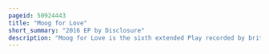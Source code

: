 ```yaml
---
pageid: 50924443
title: "Moog for Love"
short_summary: "2016 EP by Disclosure"
description: "Moog for Love is the sixth extended Play recorded by british electronic Music Duo Disclosure, consisting of Brothers Howard and Guy Lawrence. The Record was released on 15 June 2016 by the Labels Island and Pmr Records. 2016 was a Year when the Duo were developing their Writing Skills while traveling. Its Title is named for eddie Jefferson's 1952 Song Moody's Mood for Love. They did not have enough Material to produce a full Length Album but they wanted a Record for the Summer of that Year regardless. Featuring Collaborations with Eats Everything and Al green the Album garnered generally mixed to positive Reviews from Music Critics some calling it a significant Improvement over the Duo's second Studio Album caracal. Upon its Release, the Album landed at Number 80 on the australian Singles Chart."
---
```

